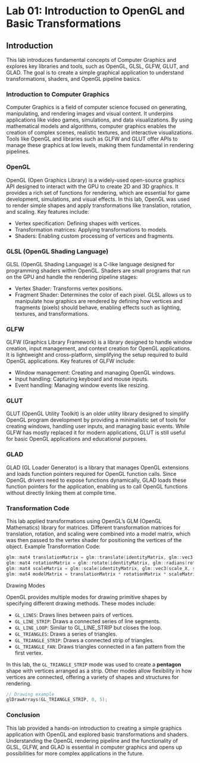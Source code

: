 # Lab 01: Introduction to OpenGL and Basic Transformations
## Introduction
This lab introduces fundamental concepts of Computer Graphics and explores key libraries and tools, such as OpenGL, GLSL, GLFW, GLUT, and GLAD. The goal is to create a simple graphical application to understand transformations, shaders, and OpenGL pipeline basics.

### Introduction to Computer Graphics

Computer Graphics is a field of computer science focused on generating, manipulating, and rendering images and visual content. It underpins applications like video games, simulations, and data visualizations. By using mathematical models and algorithms, computer graphics enables the creation of complex scenes, realistic textures, and interactive visualizations. Tools like OpenGL and libraries such as GLFW and GLUT offer APIs to manage these graphics at low levels, making them fundamental in rendering pipelines.
### OpenGL

OpenGL (Open Graphics Library) is a widely-used open-source graphics API designed to interact with the GPU to create 2D and 3D graphics. It provides a rich set of functions for rendering, which are essential for game development, simulations, and visual effects. In this lab, OpenGL was used to render simple shapes and apply transformations like translation, rotation, and scaling. Key features include:

- Vertex specification: Defining shapes with vertices.
- Transformation matrices: Applying transformations to models.
- Shaders: Enabling custom processing of vertices and fragments.

### GLSL (OpenGL Shading Language)

GLSL (OpenGL Shading Language) is a C-like language designed for programming shaders within OpenGL. Shaders are small programs that run on the GPU and handle the rendering pipeline stages:

- Vertex Shader: Transforms vertex positions.
- Fragment Shader: Determines the color of each pixel. GLSL allows us to manipulate how graphics are rendered by defining how vertices and fragments (pixels) should behave, enabling effects such as lighting, textures, and transformations.

### GLFW

GLFW (Graphics Library Framework) is a library designed to handle window creation, input management, and context creation for OpenGL applications. It is lightweight and cross-platform, simplifying the setup required to build OpenGL applications. Key features of GLFW include:

- Window management: Creating and managing OpenGL windows.
- Input handling: Capturing keyboard and mouse inputs.
- Event handling: Managing window events like resizing.

### GLUT

GLUT (OpenGL Utility Toolkit) is an older utility library designed to simplify OpenGL program development by providing a minimalistic set of tools for creating windows, handling user inputs, and managing basic events. While GLFW has mostly replaced it for modern applications, GLUT is still useful for basic OpenGL applications and educational purposes.

### GLAD

GLAD (GL Loader Generator) is a library that manages OpenGL extensions and loads function pointers required for OpenGL function calls. Since OpenGL drivers need to expose functions dynamically, GLAD loads these function pointers for the application, enabling us to call OpenGL functions without directly linking them at compile time.
### Transformation Code

This lab applied transformations using OpenGL’s GLM (OpenGL Mathematics) library for matrices. Different transformation matrices for translation, rotation, and scaling were combined into a model matrix, which was then passed to the vertex shader for positioning the vertices of the object.
Example Transformation Code:

```cpp
glm::mat4 translationMatrix = glm::translate(identityMatrix, glm::vec3(translate_X, translate_Y, 0.0f));
glm::mat4 rotationMatrix = glm::rotate(identityMatrix, glm::radians(rotateAngle), glm::vec3(0.0f, 0.0f, 1.0f));
glm::mat4 scaleMatrix = glm::scale(identityMatrix, glm::vec3(scale_X, scale_Y, 1.0f));
glm::mat4 modelMatrix = translationMatrix * rotationMatrix * scaleMatrix;
```
Drawing Modes

OpenGL provides multiple modes for drawing primitive shapes by specifying different drawing methods. These modes include:

- `GL_LINES`: Draws lines between pairs of vertices.
- `GL_LINE_STRIP`: Draws a connected series of line segments.
- `GL_LINE_LOOP`: Similar to GL_LINE_STRIP but closes the loop.
- `GL_TRIANGLES`: Draws a series of triangles.
- `GL_TRIANGLE_STRIP`: Draws a connected strip of triangles.
- `GL_TRIANGLE_FAN`: Draws triangles connected in a fan pattern from the first vertex.

In this lab, the `GL_TRIANGLE_STRIP` mode was used to create a **pentagon** shape with vertices arranged as a strip. Other modes allow flexibility in how vertices are connected, offering a variety of shapes and structures for rendering.

```cpp
// Drawing example
glDrawArrays(GL_TRIANGLE_STRIP, 0, 5);
```
### Conclusion

This lab provided a hands-on introduction to creating a simple graphics application with OpenGL and explored basic transformations and shaders. Understanding the OpenGL rendering pipeline and the functionality of GLSL, GLFW, and GLAD is essential in computer graphics and opens up possibilities for more complex applications in the future.